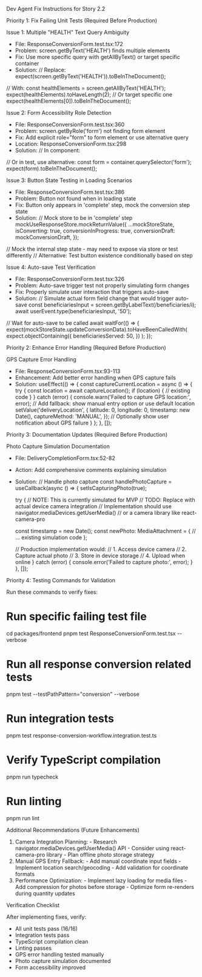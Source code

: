   Dev Agent Fix Instructions for Story 2.2

  Priority 1: Fix Failing Unit Tests (Required Before Production)

  Issue 1: Multiple "HEALTH" Text Query Ambiguity
  - File: ResponseConversionForm.test.tsx:172
  - Problem: screen.getByText('HEALTH') finds multiple elements
  - Fix: Use more specific query with getAllByText() or target specific container
  - Solution:
  // Replace:
  expect(screen.getByText('HEALTH')).toBeInTheDocument();

  // With:
  const healthElements = screen.getAllByText('HEALTH');
  expect(healthElements).toHaveLength(2); // Or target specific one
  expect(healthElements[0]).toBeInTheDocument();

  Issue 2: Form Accessibility Role Detection
  - File: ResponseConversionForm.test.tsx:360
  - Problem: screen.getByRole('form') not finding form element
  - Fix: Add explicit role="form" to form element or use alternative query
  - Location: ResponseConversionForm.tsx:298
  - Solution:
  // In component:
  <form onSubmit={handleSubmit(onSubmit)} className="space-y-6" role="form">

  // Or in test, use alternative:
  const form = container.querySelector('form');
  expect(form).toBeInTheDocument();

  Issue 3: Button State Testing in Loading Scenarios
  - File: ResponseConversionForm.test.tsx:386
  - Problem: Button not found when in loading state
  - Fix: Button only appears in 'complete' step, mock the conversion step state
  - Solution:
  // Mock store to be in 'complete' step
  mockUseResponseStore.mockReturnValue({
    ...mockStoreState,
    isConverting: true,
    conversionInProgress: true,
    conversionDraft: mockConversionDraft,
  });

  // Mock the internal step state - may need to expose via store or test differently
  // Alternative: Test button existence conditionally based on step

  Issue 4: Auto-save Test Verification
  - File: ResponseConversionForm.test.tsx:326
  - Problem: Auto-save trigger test not properly simulating form changes
  - Fix: Properly simulate user interaction that triggers auto-save
  - Solution:
  // Simulate actual form field change that would trigger auto-save
  const beneficiariesInput = screen.getByLabelText(/beneficiaries/i);
  await userEvent.type(beneficiariesInput, '50');

  // Wait for auto-save to be called
  await waitFor(() => {
    expect(mockStoreState.updateConversionData).toHaveBeenCalledWith(
      expect.objectContaining({
        beneficiariesServed: 50,
      })
    );
  });

  Priority 2: Enhance Error Handling (Required Before Production)

  GPS Capture Error Handling
  - File: ResponseConversionForm.tsx:93-113
  - Enhancement: Add better error handling when GPS capture fails
  - Solution:
  useEffect(() => {
    const captureCurrentLocation = async () => {
      try {
        const location = await captureLocation();
        if (location) {
          // existing code
        }
      } catch (error) {
        console.warn('Failed to capture GPS location:', error);
        // Add fallback: show manual entry option or use default location
        setValue('deliveryLocation', {
          latitude: 0,
          longitude: 0,
          timestamp: new Date(),
          captureMethod: 'MANUAL',
        });
        // Optionally show user notification about GPS failure
      }
    };
  }, []);

  Priority 3: Documentation Updates (Required Before Production)

  Photo Capture Simulation Documentation
  - File: DeliveryCompletionForm.tsx:52-82
  - Action: Add comprehensive comments explaining simulation
  - Solution:
  // Handle photo capture
  const handlePhotoCapture = useCallback(async () => {
    setIsCapturingPhoto(true);

    try {
      // NOTE: This is currently simulated for MVP
      // TODO: Replace with actual device camera integration
      // Implementation should use navigator.mediaDevices.getUserMedia()
      // or a camera library like react-camera-pro

      const timestamp = new Date();
      const newPhoto: MediaAttachment = {
        // ... existing simulation code
      };

      // Production implementation would:
      // 1. Access device camera
      // 2. Capture actual photo
      // 3. Store in device storage
      // 4. Upload when online
    } catch (error) {
      console.error('Failed to capture photo:', error);
    }
  }, []);

  Priority 4: Testing Commands for Validation

  Run these commands to verify fixes:

  # Run specific failing test file
  cd packages/frontend
  pnpm test ResponseConversionForm.test.tsx --verbose

  # Run all response conversion related tests
  pnpm test --testPathPattern="conversion" --verbose

  # Run integration tests
  pnpm test response-conversion-workflow.integration.test.ts

  # Verify TypeScript compilation
  pnpm run typecheck

  # Run linting
  pnpm run lint

  Additional Recommendations (Future Enhancements)

  1. Camera Integration Planning:
    - Research navigator.mediaDevices.getUserMedia() API
    - Consider using react-camera-pro library
    - Plan offline photo storage strategy
  2. Manual GPS Entry Fallback:
    - Add manual coordinate input fields
    - Implement location search/geocoding
    - Add validation for coordinate formats
  3. Performance Optimization:
    - Implement lazy loading for media files
    - Add compression for photos before storage
    - Optimize form re-renders during quantity updates

  Verification Checklist

  After implementing fixes, verify:
  - All unit tests pass (16/16)
  - Integration tests pass
  - TypeScript compilation clean
  - Linting passes
  - GPS error handling tested manually
  - Photo capture simulation documented
  - Form accessibility improved
